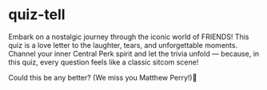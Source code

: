 # quiz-tell
Embark on a nostalgic journey through the iconic world of FRIENDS! This quiz is a love letter to the laughter, tears, and unforgettable moments. Channel your inner Central Perk spirit and let the trivia unfold — because, in this quiz, every question feels like a classic sitcom scene! 




Could this be any better? (We miss you Matthew Perry!)🥺
